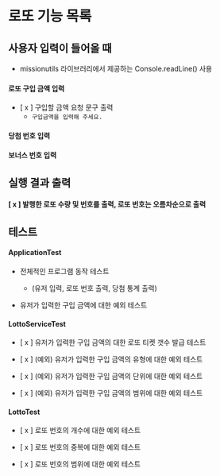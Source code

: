 # 로또 기능 목록

## 사용자 입력이 들어올 때

- missionutils 라이브러리에서 제공하는 Console.readLine() 사용

#### 로또 구입 금액 입력

- [ x ] 구입할 금액 요청 문구 출력
    - `구입금액을 입력해 주세요.`

#### 당첨 번호 입력

#### 보너스 번호 입력

## 실행 결과 출력

#### [ x ] 발행한 로또 수량 및 번호를 출력, 로또 번호는 오름차순으로 출력

## 테스트

#### ApplicationTest

- 전체적인 프로그램 동작 테스트
    - (유저 입력, 로또 번호 출력, 당첨 통계 출력)


- 유저가 입력한 구입 금액에 대한 예외 테스트

#### LottoServiceTest

- [ x ] 유저가 입력한 구입 금액의 대한 로또 티켓 갯수 발급 테스트


- [ x ] (예외) 유저가 입력한 구입 금액의 유형에 대한 예외 테스트


- [ x ] (예외) 유저가 입력한 구입 금액의 단위에 대한 예외 테스트


- [ x ] (예외) 유저가 입력한 구입 금액의 범위에 대한 예외 테스트

#### LottoTest

- [ x ] 로또 번호의 개수에 대한 예외 테스트


- [ x ] 로또 번호의 중복에 대한 예외 테스트


- [ x ] 로또 번호의 범위에 대한 예외 테스트 